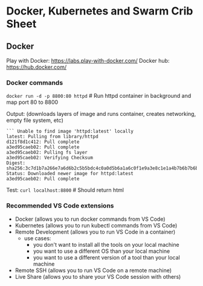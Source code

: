# Docker, Kubernetes and Swarm Crib Sheet

## Docker
Play with Docker: https://labs.play-with-docker.com/
Docker hub: https://hub.docker.com/


### Docker commands
`docker run -d -p 8800:80 httpd` # Run httpd container in background and map port 80 to 8800

Output: (downloads layers of image and runs container, creates networking, empty file system, etc)
``` Unable to find image 'httpd:latest' locally
``` Unable to find image 'httpd:latest' locally
latest: Pulling from library/httpd
d121f8d1c412: Pull complete
a3ed95caeb02: Pull complete
a3ed95caeb02: Pulling fs layer
a3ed95caeb02: Verifying Checksum
Digest: sha256:3c7d1b7a266e7a6d6b2c5b5bdc4c0a0d5b6a1a6c0f1e9a3e8c1e1a4b7b6b7b6b
Status: Downloaded newer image for httpd:latest
a3ed95caeb02: Pull complete
```

Test: `curl localhost:8800` # Should return html

### Recommended VS Code extensions

- Docker (allows you to run docker commands from VS Code)
- Kubernetes (allows you to run kubectl commands from VS Code)
- Remote Development (allows you to run VS Code in a container)
    - use cases:
        - you don't want to install all the tools on your local machine
        - you want to use a different OS than your local machine
        - you want to use a different version of a tool than your local machine
- Remote SSH (allows you to run VS Code on a remote machine)
- Live Share (allows you to share your VS Code session with others)